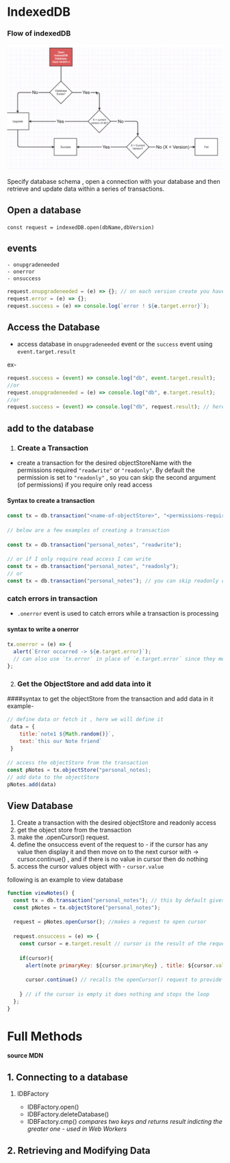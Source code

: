 # IndexedDB

### Flow of indexedDB

![flowchart of working of indexedDB](./flowchart.png)

Specify database schema , open a connection with your database and then retrieve and update data within a series of transactions.

## Open a database

`const request = indexedDB.open(dbName,dbVersion)`

## events

    - onupgradeneeded
    - onerror
    - onsuccess

```js
request.onupgradeneeded = (e) => {}; // on each version create you have to create dataStores again and enter the data again in them
request.error = (e) => {};
request.success = (e) => console.log(`error ! ${e.target.error}`);
```

## Access the Database

- access database in `onupgradeneeded` event or the `success` event using
  `event.target.result`

ex-

```js
request.success = (event) => console.log("db", event.target.result);
//or
request.onupgradeneeded = (e) => console.log("db", e.target.result);
//or
request.success = (event) => console.log("db", request.result); // here event is success , target is request)
```

## add to the database

1. ### Create a Transaction

- create a transaction for the desired objectStoreName with the permissions required `"readwrite"` or `"readonly"`. By default the permission is set to `"readonly"` , so you can skip the second argument (of permissions) if you require only read access

#### Syntax to create a transaction

```js
const tx = db.transaction("<name-of-objectStore>", "<permissions-required>");

// below are a few examples of creating a transaction

const tx = db.transaction("personal_notes", "readwrite");

// or if I only require read access I can write
const tx = db.transaction("personal_notes", "readonly");
// or
const tx = db.transaction("personal_notes"); // you can skip readonly cuz by default all transactions are readonly
```

### catch errors in transaction

- `.onerror` event is used to catch errors while a transaction is processing

#### syntax to write a onerror

```js
tx.onerror = (e) => {
  alert(`Error occurred -> ${e.target.error}`);
  // can also use `tx.error` in place of `e.target.error` since they mean the same thing
};
```

2. ### Get the ObjectStore and add data into it

####syntax to get the objectStore from the transaction and add data in it
example-

```js
// define data or fetch it , here we will define it
 data = {
    title:`note1 ${Math.random()}`,
    text:`this our Note friend`
 }

// access the objectStore from the transaction
const pNotes = tx.objectStore("personal_notes);
// add data to the objectStore
pNotes.add(data)
```

## View Database

1. Create a transaction with the desired objectStore and readonly access
2. get the object store from the transaction
3. make the .openCursor() request.
4. define the onsuccess event of the request to - if the cursor has any value then display it and then move on to the next cursor with -> cursor.continue() , and if there is no value in cursor then do nothing
5. access the cursor values object with - `cursor.value`

following is an example to view database

```js
function viewNotes() {
  const tx = db.transaction("personal_notes"); // this by default gives the transaction readonly access
  const pNotes = tx.objectStore("personal_notes");

  request = pNotes.openCursor(); //makes a request to open cursor

  request.onsuccess = (e) => {
    const cursor = e.target.result // cursor is the result of the request made to openCursor from objectStore - pNotes

    if(cursor){
      alert(note primaryKey: ${cursor.primaryKey} , title: ${cursor.value.title}, text: ${cursor.value.text})

      cursor.continue() // recalls the openCursor() request to provide the next cursor or the next object of the specified objectStore

    } // if the cursor is empty it does nothing and stops the loop
  };
}
```

# Full Methods

#### source MDN

## 1. Connecting to a database

1. IDBFactory

   - IDBFactory.open()
   - IDBFactory.deleteDatabase()
   - IDBFactory.cmp() _compares two keys and returns result indicting the greater one_ - _used in Web Workers_

## 2. Retrieving and Modifying Data
